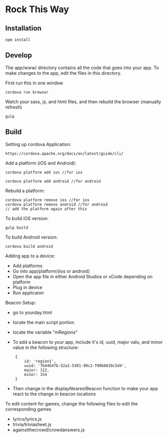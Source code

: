 # Rock This Way

## Installation
    npm install
    
## Develop
The app/www/ directory contains all the code that goes into your app. To make changes to the app, edit the files in this directory.

First run this in one window
    
    cordova run browser

Watch your sass, js, and html files, and then rebuild the browser (manually refresh)

    gulp
    
## Build
Setting up cordova Application:

    https://cordova.apache.org/docs/en/latest/guide/cli/

Add a platform (iOS and Android):
    
    cordova platform add ios //for ios
    
    cordova platform add android //for android
    
Rebuild a platform:
    
    cordova platform remove ios //for ios
    cordova platform remove android //for android
    // add the platform again after this
    
    
To build iOS version:
    
    gulp build
    
To build Android version:
    
    cordova build android
    
Adding app to a device:
 - Add platforms
 - Go into app/platform/(ios or android)
 - Open the app file in either Android Studios or xCode depending on platform
 - Plug in device
 - Run applicaion

 
Beacon Setup:
 - go to  yourday.html
 - locate the main script portion
 - locate the variable "mRegions"
 - To add a beacon to your app, include it's id, uuid, major valu, and minor value in the following structure:
    
        {
            id: 'region1',
            uuid: '7b44b47b-52a1-5381-90c2-f09b6838c5d4',
            major: 112,
            minor: 154
        }
 - Then change in the displayNearestBeacon function to make your app react to the change in beacon locations


To edit content for games, change the following files to edit the corresponding games
 - lyrics/lyrics.js
 - trivia/triviasheet.js
 - againstthecrowd/crowdanswers.js





   
